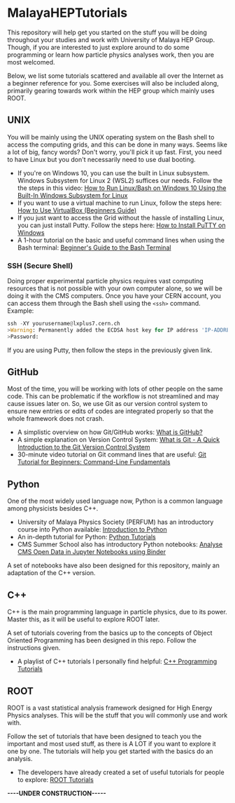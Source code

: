 # MalayaHEPTutorials

This repository will help get you started on the stuff you will be doing throughout your studies and work with University of Malaya HEP Group. Though, if you are interested to just explore around to do some programming or learn how particle physics analyses work, then you are most welcomed. 

Below, we list some tutorials scattered and available all over the Internet as a beginner reference for you. Some exercises will also be included along, primarily gearing towards work within the HEP group which mainly uses ROOT.

## UNIX

You will be mainly using the UNIX operating system on the Bash shell to access the computing grids, and this can be done in many ways. Seems like a lot of big, fancy words? Don't worry, you'll pick it up fast. First, you need to have Linux but you don't necessarily need to use dual booting. 

* If you're on Windows 10, you can use the built in Linux subsystem. Windows Subsystem for Linux 2 (WSL2) suffices our needs. Follow the the steps in this video: [How to Run Linux/Bash on Windows 10 Using the Built-In Windows Subsystem for Linux](https://www.youtube.com/watch?v=xzgwDbe7foQ)
* If you want to use a virtual machine to run Linux, follow the steps here: [How to Use VirtualBox (Beginners Guide)](https://www.youtube.com/watch?v=sB_5fqiysi4)
* If you just want to access the Grid without the hassle of installing Linux, you can just install Putty. Follow the steps here: [How to Install PuTTY on Windows](https://www.ssh.com/ssh/putty/windows/install)
* A 1-hour tutorial on the basic and useful command lines when using the Bash terminal: [Beginner's Guide to the Bash Terminal
](https://www.youtube.com/watch?v=oxuRxtrO2Ag)

### SSH (Secure Shell)

Doing proper experimental particle physics requires vast computing resources that is not possible with your own computer alone, so we will be doing it with the CMS computers. Once you have your CERN account, you can access them through the Bash shell using the `<ssh>` command. Example:

```Python
ssh -XY yourusername@lxplus7.cern.ch
>Warning: Permanently added the ECDSA host key for IP address 'IP-ADDRESS NUMBER' to the list of known hosts.
>Password:
```

If you are using Putty, then follow the steps in the previously given link.

## GitHub 

Most of the time, you will be working with lots of other people on the same code. This can be problematic if the workflow is not streamlined and may cause issues later on. So, we use Git as our version control system to ensure new entries or edits of codes are integrated properly so that the whole framework does not crash.

* A simplistic overview on how Git/GitHub works: [What is GitHub?](https://www.youtube.com/watch?v=w3jLJU7DT5E)
* A simple explanation on Version Control System: [What is Git - A Quick Introduction to the Git Version Control System](https://www.youtube.com/watch?v=OqmSzXDrJBk)
* 30-minute video tutorial on Git command lines that are useful: [Git Tutorial for Beginners: Command-Line Fundamentals](https://www.youtube.com/watch?v=HVsySz-h9r4&t=1290s)

## Python

One of the most widely used language now, Python is a common language among physicists besides C++.

* University of Malaya Physics Society (PERFUM) has an introductory course into Python available: [Introduction to Python](https://github.com/afyqazraei/IntroToPythonPERFUM)
* An in-depth tutorial for Python: [Python Tutorials](https://www.youtube.com/playlist?list=PL-osiE80TeTt2d9bfVyTiXJA-UTHn6WwU)
* CMS Summer School also has introductory Python notebooks: [Analyse CMS Open Data in Jupyter Notebooks using Binder](https://github.com/cms-opendata-education/cms-online-notebooks-for-binder)

A set of notebooks have also been designed for this repository, mainly an adaptation of the C++ version.

## C++

C++ is the main programming language in particle physics, due to its power. Master this, as it will be useful to explore ROOT later.

A set of tutorials covering from the basics up to the concepts of Object Oriented Programming has been designed in this repo. Follow the instructions given.

* A playlist of C++ tutorials I personally find helpful: [C++ Programming Tutorials](https://www.youtube.com/playlist?list=PLAE85DE8440AA6B83)

## ROOT

ROOT is a vast statistical analysis framework designed for High Energy Physics analyses. This will be the stuff that you will commonly use and work with.

Follow the set of tutorials that have been designed to teach you the important and most used stuff, as there is A LOT if you want to explore it one by one. The tutorials will help you get started with the basics do an analysis.
* The developers have already created a set of useful tutorials for people to explore: [ROOT Tutorials](https://root.cern/doc/master/group__Tutorials.html)


**----UNDER CONSTRUCTION-----**
